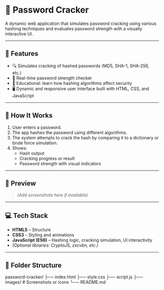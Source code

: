# 🔐 Password Cracker

A dynamic web application that simulates password cracking using various hashing techniques and evaluates password strength with a visually interactive UI.

---

## 🚀 Features

- 🔍 Simulates cracking of hashed passwords (MD5, SHA-1, SHA-256, etc.)
- 💪 Real-time password strength checker
- 🧠 Educational: learn how hashing algorithms affect security
- 🖥️ Dynamic and responsive user interface built with HTML, CSS, and JavaScript

---

## 🧪 How It Works

1. User enters a password.
2. The app hashes the password using different algorithms.
3. The system attempts to crack the hash by comparing it to a dictionary or brute force simulation.
4. Shows:
   - Hash output
   - Cracking progress or result
   - Password strength with visual indicators

---

## 📸 Preview

> *(Add screenshots here if available)*

---

## 💻 Tech Stack

- **HTML5** – Structure
- **CSS3** – Styling and animations
- **JavaScript (ES6)** – Hashing logic, cracking simulation, UI interactivity
- *(Optional libraries: CryptoJS, zxcvbn, etc.)*

---

## 📂 Folder Structure

password-cracker/
├── index.html
├── style.css
├── script.js
├── images/ # Screenshots or icons
└── README.md
